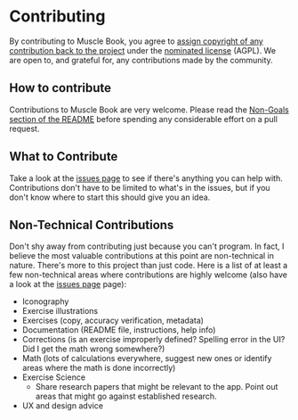 # Contributing

By contributing to Muscle Book, you agree to [assign copyright of any contribution back to the project](CLA.md) under the [nominated license](LICENSE.md) (AGPL). We are open to, and grateful for, any contributions made by the community.

## How to contribute

Contributions to Muscle Book are very welcome. Please read the [Non-Goals section of the README](README.md#non-goals) before spending any considerable effort on a pull request.

## What to Contribute

Take a look at the [issues page](https://github.com/cfilipov/MuscleBook/labels/help%20wanted) to see if there's anything you can help with. Contributions don't have to be limited to what's in the issues, but if you don't know where to start this should give you an idea.

## Non-Technical Contributions

Don't shy away from contributing just because you can't program. In fact, I believe the most valuable contributions at this point are non-technical in nature. There's more to this project than just code. Here is a list of at least a few non-technical areas where contributions are highly welcome (also have a look at the [issues page](https://github.com/cfilipov/MuscleBook/labels/help%20wanted) page):

* Iconography
* Exercise illustrations
* Exercises (copy, accuracy verification, metadata)
* Documentation (README file, instructions, help info)
* Corrections (is an exercise improperly defined? Spelling error in the UI? Did I get the math wrong somewhere?)
* Math (lots of calculations everywhere, suggest new ones or identify areas where the math is done incorrectly)
* Exercise Science   
	* Share research papers that might be relevant to the app. Point out areas that might go against established research.
* UX and design advice
